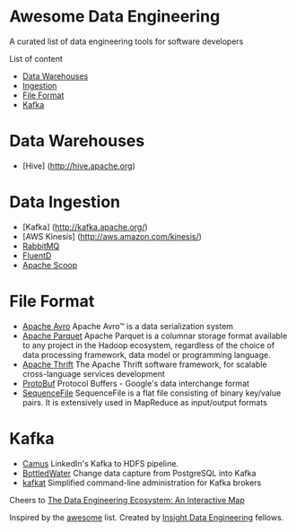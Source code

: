 Awesome Data Engineering
==========================
A curated list of data engineering tools for software developers

List of content

- [Data Warehouses](#data-warehouses)
- [Ingestion](#data-ingestion)
- [File Format](#file-format)
- [Kafka](#kafka)

# Data Warehouses
* [Hive] (http://hive.apache.org)

# Data Ingestion
* [Kafka] (http://kafka.apache.org/)
* [AWS Kinesis] (http://aws.amazon.com/kinesis/)
* [RabbitMQ](http://rabbitmq.com)
* [FluentD](http://www.fluentd.org)
* [Apache Scoop](https://sqoop.apache.org)

# File Format
* [Apache Avro](https://avro.apache.org) Apache Avro™ is a data serialization system
* [Apache Parquet](https://parquet.apache.org) Apache Parquet is a columnar storage format available to any project in the Hadoop ecosystem, regardless of the choice of data processing framework, data model or programming language.
* [Apache Thrift](https://thrift.apache.org) The Apache Thrift software framework, for scalable cross-language services development
* [ProtoBuf](https://github.com/google/protobuf) Protocol Buffers - Google's data interchange format
* [SequenceFile](http://wiki.apache.org/hadoop/SequenceFile) SequenceFile is a flat file consisting of binary key/value pairs. It is extensively used in MapReduce as input/output formats

# Kafka
* [Camus](https://github.com/linkedin/camus) LinkedIn's Kafka to HDFS pipeline.
* [BottledWater](https://github.com/confluentinc/bottledwater-pg) Change data capture from PostgreSQL into Kafka
* [kafkat](https://github.com/airbnb/kafkat) Simplified command-line administration for Kafka brokers


Cheers to [The Data Engineering Ecosystem: An Interactive Map](http://insightdataengineering.com/blog/pipeline_map.html)

Inspired by the [awesome](https://github.com/sindresorhus/awesome) list. Created by [Insight Data Engineering](http://insightdataengineering.com) fellows.
